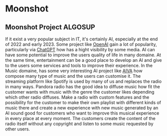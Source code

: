 # Moonshot
## Moonshot Project ALGOSUP

If it exist a very popular subject in IT, it's certainly AI, especially at the end of 2022 and early 2023.
Some project like [OpenAI](https://openai.com/) gain a lot of popularity, particularly via [ChatGPT](https://openai.com/blog/chatgpt/) how has a hight visibility by some media.
AI can have some potential to improve the users quality of life in many domaine.
At the same time, entertainment can be a good place to develop an AI and give to the users some services and tools to improve their experience.
In the Music domaine, has some very interesting AI project like [AIVA](https://www.aiva.ai/) how compose many type of music and the users can customise it.
The streaming platform like Spotify is used by many of us and replaces the radio in many ways. Pandora radio has the good idea to diffuse music how fit the customer wants with music with the genre the customer likes depending which other radio diffuses.
Make a radio with custom features and the possibility for the customer to make their own playlist with different kinds of music there and create a new experience with new music generated by an AI sound good for customers who want to improve this musical experience in every place at every moment.
The customers create the content of the radio itself without any copyright and
listen to some music requested by other users.





   
















